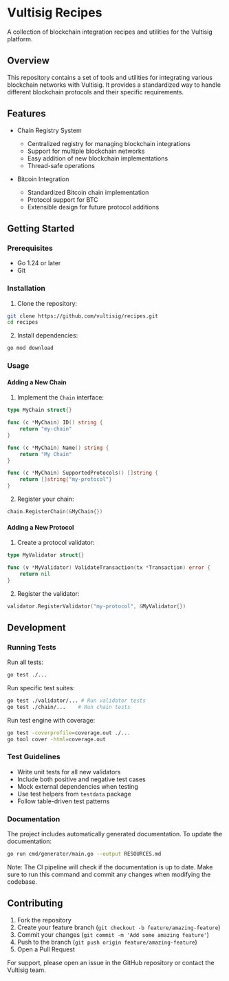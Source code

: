 # Vultisig Recipes

A collection of blockchain integration recipes and utilities for the Vultisig platform.

## Overview

This repository contains a set of tools and utilities for integrating various blockchain networks with Vultisig. It provides a standardized way to handle different blockchain protocols and their specific requirements.

## Features

- Chain Registry System
  - Centralized registry for managing blockchain integrations
  - Support for multiple blockchain networks
  - Easy addition of new blockchain implementations
  - Thread-safe operations

- Bitcoin Integration
  - Standardized Bitcoin chain implementation
  - Protocol support for BTC
  - Extensible design for future protocol additions

## Getting Started

### Prerequisites

- Go 1.24 or later
- Git

### Installation

1. Clone the repository:
```bash
git clone https://github.com/vultisig/recipes.git
cd recipes
```

2. Install dependencies:
```bash
go mod download
```

### Usage

#### Adding a New Chain

1. Implement the `Chain` interface:
```go
type MyChain struct{}

func (c *MyChain) ID() string {
    return "my-chain"
}

func (c *MyChain) Name() string {
    return "My Chain"
}

func (c *MyChain) SupportedProtocols() []string {
    return []string{"my-protocol"}
}
```

2. Register your chain:
```go
chain.RegisterChain(&MyChain{})
```

#### Adding a New Protocol

1. Create a protocol validator:
```go
type MyValidator struct{}

func (v *MyValidator) ValidateTransaction(tx *Transaction) error {
    return nil
}
```

2. Register the validator:
```go
validator.RegisterValidator("my-protocol", &MyValidator{})
```

## Development

### Running Tests

Run all tests:
```bash
go test ./...
```

Run specific test suites:
```bash
go test ./validator/... # Run validator tests
go test ./chain/...    # Run chain tests
```

Run test engine with coverage:
```bash
go test -coverprofile=coverage.out ./...
go tool cover -html=coverage.out
```

### Test Guidelines

- Write unit tests for all new validators
- Include both positive and negative test cases
- Mock external dependencies when testing
- Use test helpers from `testdata` package
- Follow table-driven test patterns

### Documentation

The project includes automatically generated documentation. To update the documentation:

```bash
go run cmd/generator/main.go --output RESOURCES.md
```

Note: The CI pipeline will check if the documentation is up to date. Make sure to run this command and commit any changes when modifying the codebase.

## Contributing

1. Fork the repository
2. Create your feature branch (`git checkout -b feature/amazing-feature`)
3. Commit your changes (`git commit -m 'Add some amazing feature'`)
4. Push to the branch (`git push origin feature/amazing-feature`)
5. Open a Pull Request


For support, please open an issue in the GitHub repository or contact the Vultisig team. 